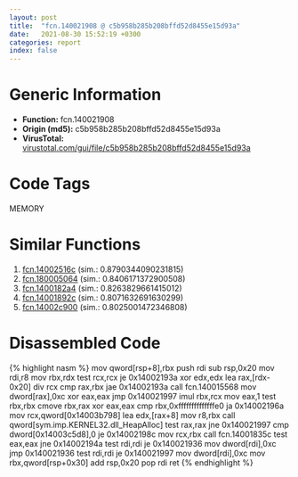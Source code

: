 ```yaml
---
layout: post
title:  "fcn.140021908 @ c5b958b285b208bffd52d8455e15d93a"
date:   2021-08-30 15:52:19 +0300
categories: report
index: false
---
```


# Generic Information
- **Function:** fcn.140021908
- **Origin (md5):** c5b958b285b208bffd52d8455e15d93a
- **VirusTotal:** [virustotal.com/gui/file/c5b958b285b208bffd52d8455e15d93a][virustotal_ref]

# Code Tags
<span class="tag" id="MEMORY">MEMORY</span>


# Similar Functions

1. [fcn.14002516c][similar_1_ref] (sim.: 0.8790344090231815)
2. [fcn.180005064][similar_2_ref] (sim.: 0.8406171372900508)
3. [fcn.1400182a4][similar_3_ref] (sim.: 0.8263829661415012)
4. [fcn.14001892c][similar_4_ref] (sim.: 0.8071632691630299)
5. [fcn.14002c900][similar_5_ref] (sim.: 0.8025001472346808)


# Disassembled Code

{% highlight nasm %}
mov qword[rsp+8],rbx
push rdi
sub rsp,0x20
mov rdi,r8
mov rbx,rdx
test rcx,rcx
je 0x14002193a
xor edx,edx
lea rax,[rdx-0x20]
div rcx
cmp rax,rbx
jae 0x14002193a
call fcn.140015568
mov dword[rax],0xc
xor eax,eax
jmp 0x140021997
imul rbx,rcx
mov eax,1
test rbx,rbx
cmove rbx,rax
xor eax,eax
cmp rbx,0xffffffffffffffe0
ja 0x14002196a
mov rcx,qword[0x14003b798]
lea edx,[rax+8]
mov r8,rbx
call qword[sym.imp.KERNEL32.dll_HeapAlloc]
test rax,rax
jne 0x140021997
cmp dword[0x14003c5d8],0
je 0x14002198c
mov rcx,rbx
call fcn.14001835c
test eax,eax
jne 0x14002194a
test rdi,rdi
je 0x140021936
mov dword[rdi],0xc
jmp 0x140021936
test rdi,rdi
je 0x140021997
mov dword[rdi],0xc
mov rbx,qword[rsp+0x30]
add rsp,0x20
pop rdi
ret 
{% endhighlight %}


[similar_1_ref]: /report/fcn.14002516c@3bee9e0608c478ffce0d10559aae732b
[similar_2_ref]: /report/fcn.180005064@7dc44f7522d53d03c7b1f4335f6d2a15
[similar_3_ref]: /report/fcn.1400182a4@c5b958b285b208bffd52d8455e15d93a
[similar_4_ref]: /report/fcn.14001892c@c5b958b285b208bffd52d8455e15d93a
[similar_5_ref]: /report/fcn.14002c900@a5e8b4820319974b4ce1027132e98e27
[virustotal_ref]: https://www.virustotal.com/gui/file/c5b958b285b208bffd52d8455e15d93a